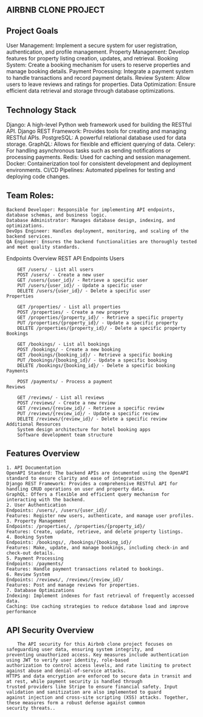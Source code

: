 ## AIRBNB CLONE PROJECT

## Project Goals
User Management: Implement a secure system for user registration, authentication, and profile management.
Property Management: Develop features for property listing creation, updates, and retrieval.
Booking System: Create a booking mechanism for users to reserve properties and manage booking details.
Payment Processing: Integrate a payment system to handle transactions and record payment details.
Review System: Allow users to leave reviews and ratings for properties.
Data Optimization: Ensure efficient data retrieval and storage through database optimizations.

## Technology Stack
Django: A high-level Python web framework used for building the RESTful API.
Django REST Framework: Provides tools for creating and managing RESTful APIs.
PostgreSQL: A powerful relational database used for data storage.
GraphQL: Allows for flexible and efficient querying of data.
Celery: For handling asynchronous tasks such as sending notifications or processing payments.
Redis: Used for caching and session management.
Docker: Containerization tool for consistent development and deployment environments.
CI/CD Pipelines: Automated pipelines for testing and deploying code changes.

## Team Roles:
    Backend Developer: Responsible for implementing API endpoints, database schemas, and business logic.
    Database Administrator: Manages database design, indexing, and optimizations.
    DevOps Engineer: Handles deployment, monitoring, and scaling of the backend services.
    QA Engineer: Ensures the backend functionalities are thoroughly tested and meet quality standards.

Endpoints Overview
    REST API Endpoints
    Users

        GET /users/ - List all users
        POST /users/ - Create a new user
        GET /users/{user_id}/ - Retrieve a specific user
        PUT /users/{user_id}/ - Update a specific user
        DELETE /users/{user_id}/ - Delete a specific user
    Properties

        GET /properties/ - List all properties
        POST /properties/ - Create a new property
        GET /properties/{property_id}/ - Retrieve a specific property
        PUT /properties/{property_id}/ - Update a specific property
        DELETE /properties/{property_id}/ - Delete a specific property
    Bookings

        GET /bookings/ - List all bookings
        POST /bookings/ - Create a new booking
        GET /bookings/{booking_id}/ - Retrieve a specific booking
        PUT /bookings/{booking_id}/ - Update a specific booking
        DELETE /bookings/{booking_id}/ - Delete a specific booking
    Payments

        POST /payments/ - Process a payment
    Reviews

        GET /reviews/ - List all reviews
        POST /reviews/ - Create a new review
        GET /reviews/{review_id}/ - Retrieve a specific review
        PUT /reviews/{review_id}/ - Update a specific review
        DELETE /reviews/{review_id}/ - Delete a specific review
    Additional Resources
        System design architecture for hotel booking apps
        Software development team structure

## Features Overview
    1. API Documentation
    OpenAPI Standard: The backend APIs are documented using the OpenAPI standard to ensure clarity and ease of integration.
    Django REST Framework: Provides a comprehensive RESTful API for handling CRUD operations on user and property data.
    GraphQL: Offers a flexible and efficient query mechanism for interacting with the backend.
    2. User Authentication
    Endpoints: /users/, /users/{user_id}/
    Features: Register new users, authenticate, and manage user profiles.
    3. Property Management
    Endpoints: /properties/, /properties/{property_id}/
    Features: Create, update, retrieve, and delete property listings.
    4. Booking System
    Endpoints: /bookings/, /bookings/{booking_id}/
    Features: Make, update, and manage bookings, including check-in and check-out details.
    5. Payment Processing
    Endpoints: /payments/
    Features: Handle payment transactions related to bookings.
    6. Review System
    Endpoints: /reviews/, /reviews/{review_id}/
    Features: Post and manage reviews for properties.
    7. Database Optimizations
    Indexing: Implement indexes for fast retrieval of frequently accessed data.
    Caching: Use caching strategies to reduce database load and improve performance

## API Security Overview
    	The API security for this Airbnb clone project focuses on safeguarding user data, ensuring system integrity, and
	preventing unauthorized access. Key measures include authentication using JWT to verify user identity, role-based
	authorization to control access levels, and rate limiting to protect against abuse and denial-of-service attacks.
	HTTPS and data encryption are enforced to secure data in transit and at rest, while payment security is handled through
	trusted providers like Stripe to ensure financial safety. Input validation and sanitization are also implemented to guard
	against injection and cross-site scripting (XSS) attacks. Together, these measures form a robust defense against common
	security threats..
